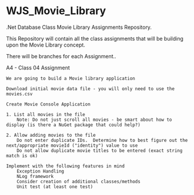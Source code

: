 # WJS_Movie_Library

.Net Database Class Movie Library Assignments Repository.  

This Repository will contain all the class assignments that will be building upon the Movie Library concept.

There will be branches for each Assignment..

A4 - Class 04 Assignment

	We are going to build a Movie library application

	Download initial movie data file - you will only need to use the movies.csv

	Create Movie Console Application

	1. List all movies in the file
		Note: Do not just scroll all movies - be smart about how to display (is there a NuGet package that could help?)

	2. Allow adding movies to the file
		Do not enter duplicate IDs.  Determine how to best figure out the next/appropriate movieId ("identity") value to use
		Do not allow duplicate movie titles to be entered (exact string match is ok)

	Implement with the following features in mind
		Exception Handling
		NLog framework
		Consider creation of additional classes/methods
		Unit test (at least one test)

